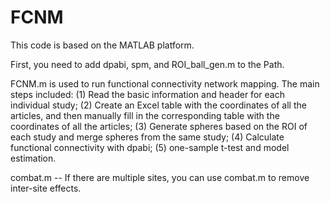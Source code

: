 # FCNM

This code is based on the MATLAB platform. 

First, you need to add dpabi, spm, and ROI_ball_gen.m to the Path. 

FCNM.m is used to run functional connectivity network mapping. The main steps included: (1) Read the basic information and header for each individual study; (2) Create an Excel table with the coordinates of all the articles, and then manually fill in the corresponding table with the coordinates of all the articles; (3) Generate spheres based on the ROI of each study and merge spheres from the same study; (4) Calculate functional connectivity with dpabi; (5) one-sample t-test and model estimation.

combat.m -- If there are multiple sites, you can use combat.m to remove inter-site effects.
